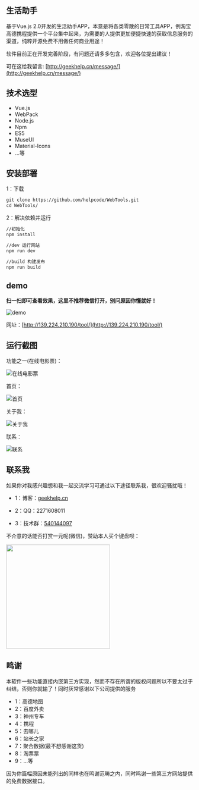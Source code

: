 ## 生活助手

基于Vue.js 2.0开发的生活助手APP，本意是将各类零散的日常工具APP，例淘宝高德携程提供一个平台集中起来，为需要的人提供更加便捷快速的获取信息服务的渠道，纯粹开源免费不用做任何商业用途！

软件目前正在开发完善阶段，有问题还请多多包含，欢迎各位提出建议！

可在这给我留言: [http://geekhelp.cn/message/](http://geekhelp.cn/message/)


## 技术选型

- Vue.js
- WebPack
- Node.js
- Npm
- ES5
- MuseUI
- Material-Icons
- ...等


## 安装部署

1：下载

```txt
git clone https://github.com/helpcode/WebTools.git
cd WebTools/
```

2：解决依赖并运行

```txt
//初始化
npm install

//dev 运行网站
npm run dev

//build 构建发布
npm run build
```

## demo

**扫一扫即可查看效果，这里不推荐微信打开，别问原因你懂就好！**

![demo](http://okkzzhtds.bkt.clouddn.com/webtool-demo.png)

网址：[http://139.224.210.190/tool/](http://139.224.210.190/tool/)


## 运行截图

功能之一(在线电影票)：

![在线电影票](http://okkzzhtds.bkt.clouddn.com/movie.png)


首页：

![首页](http://okkzzhtds.bkt.clouddn.com/index.png)

关于我：

![关于我](http://okkzzhtds.bkt.clouddn.com/about.png)

联系：

![联系](http://okkzzhtds.bkt.clouddn.com/contact.png)


## 联系我

如果你对我感兴趣想和我一起交流学习可通过以下途径联系我，很欢迎骚扰哦！

- 1：博客：[geekhelp.cn](http://geekhelp.cn/)

- 2：QQ：2271608011

- 3：技术群：[540144097](http://shang.qq.com/wpa/qunwpa?idkey=1c684eb6c3d6b32ac50b0d179096ed64124b9db577add0319b7b1a96a0235656)

不介意的话能否打赏一元呢(微信)，赞助本人买个键盘呗：

<img src="http://obl1kak28.bkt.clouddn.com/weixin.png" width="280" height="280"/>


## 鸣谢

本软件一些功能直接内嵌第三方实现，然而不存在所谓的版权问题所以不要太过于纠结，否则你就输了！同时灰常感谢以下公司提供的服务

- 1：高德地图
- 2：百度外卖
- 3：神州专车
- 4：携程
- 5：去哪儿
- 6：站长之家
- 7：聚合数据(最不想感谢这货)
- 8：淘票票
- 9：...等

因为你篇幅原因未能列出的同样也在鸣谢范畴之内，同时鸣谢一些第三方网站提供的免费数据接口。